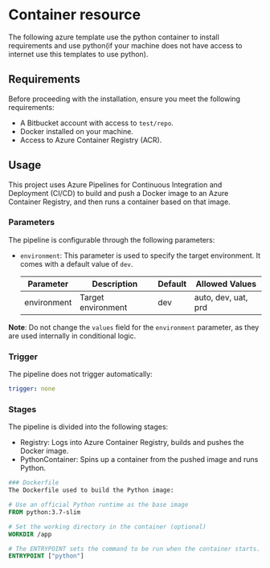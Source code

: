 # Container resource

The following azure template use the python container to install requirements and use python(if your machine does not have access to internet use this templates to use python).  

## Requirements

Before proceeding with the installation, ensure you meet the following requirements:

- A Bitbucket account with access to `test/repo`.
- Docker installed on your machine.
- Access to Azure Container Registry (ACR).

## Usage

This project uses Azure Pipelines for Continuous Integration and Deployment (CI/CD) to build and push a Docker image to an Azure Container Registry, and then runs a container based on that image.

### Parameters

The pipeline is configurable through the following parameters:

- `environment`: This parameter is used to specify the target environment. It comes with a default value of `dev`.

  | Parameter    | Description         | Default | Allowed Values       |
  | ------------ | ------------------- | ------- | -------------------- |
  | environment  | Target environment  | dev     | auto, dev, uat, prd  |

**Note**: Do not change the `values` field for the `environment` parameter, as they are used internally in conditional logic.

### Trigger

The pipeline does not trigger automatically:

```yaml
trigger: none
```

### Stages
The pipeline is divided into the following stages:

- Registry: Logs into Azure Container Registry, builds and pushes the Docker image.
- PythonContainer: Spins up a container from the pushed image and runs Python.

```dockerfile
### Dockerfile
The Dockerfile used to build the Python image:

# Use an official Python runtime as the base image
FROM python:3.7-slim

# Set the working directory in the container (optional)
WORKDIR /app

# The ENTRYPOINT sets the command to be run when the container starts.
ENTRYPOINT ["python"]
```